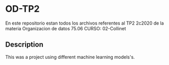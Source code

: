 # OD-TP2
En este repositorio estan todos los archivos referentes al TP2 2c2020 de la materia Organizacion de datos 75.06 CURSO: 02-Collinet

## Description

This was a project using different machine learning models's.
